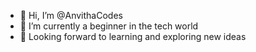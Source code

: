 - 👋 Hi, I’m @AnvithaCodes
- 🌱 I’m currently a beginner in the tech world
- 🧠 Looking forward to learning and exploring new ideas

<!---
AnvithaCodes/AnvithaCodes is a ✨ special ✨ repository because its `README.md` (this file) appears on your GitHub profile.
You can click the Preview link to take a look at your changes.
--->
